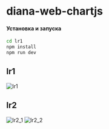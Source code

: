 # diana-web-chartjs
#### Установка и запуска
```sh
cd lr1
npm install
npm run dev
```
## lr1
![lr1](https://user-images.githubusercontent.com/5055654/101288618-7fcd8000-3808-11eb-879c-4367710de4b5.png)
## lr2
![lr2_1](https://user-images.githubusercontent.com/5055654/101394682-ed95ac80-38d9-11eb-9ab1-cbe131d576c9.png)
![lr2_2](https://user-images.githubusercontent.com/5055654/101394801-13bb4c80-38da-11eb-8b0c-0ab9b73b8c9f.png)

